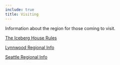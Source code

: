 ```yaml
---
include: true
title: Visiting
---
```

Information about the region for those coming to visit.

[The Iceberg House Rules](visiting/house)

[Lynnwood Regional Info](visiting/lynnwood)

[Seattle Regional Info](visiting/seattle)